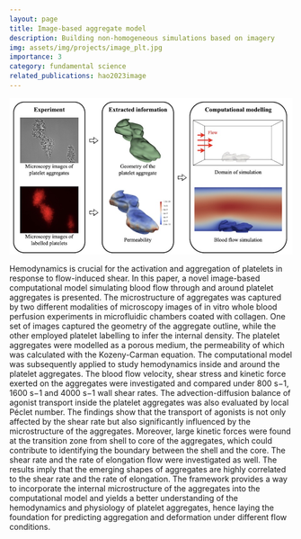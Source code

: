 ```yaml
---
layout: page
title: Image-based aggregate model
description: Building non-homogeneous simulations based on imagery
img: assets/img/projects/image_plt.jpg
importance: 3
category: fundamental science
related_publications: hao2023image
---
```


![Image based computational model of platelet aggregates.](/assets/img/projects/image_plt.jpg)


Hemodynamics is crucial for the activation and aggregation of platelets in response to flow-induced shear. In this paper, a novel image-based computational model simulating blood flow through and around platelet aggregates is presented. The microstructure of aggregates was captured by two different modalities of microscopy images of in vitro whole blood perfusion experiments in microfluidic chambers coated with collagen. One set of images captured the geometry of the aggregate outline, while the other employed platelet labelling to infer the internal density. The platelet aggregates were modelled as a porous medium, the permeability of which was calculated with the Kozeny-Carman equation. The computational model was subsequently applied to study hemodynamics inside and around the platelet aggregates. The blood flow velocity, shear stress and kinetic force exerted on the aggregates were investigated and compared under 800 s−1, 1600 s−1 and 4000 s−1 wall shear rates. The advection-diffusion balance of agonist transport inside the platelet aggregates was also evaluated by local Péclet number. The findings show that the transport of agonists is not only affected by the shear rate but also significantly influenced by the microstructure of the aggregates. Moreover, large kinetic forces were found at the transition zone from shell to core of the aggregates, which could contribute to identifying the boundary between the shell and the core. The shear rate and the rate of elongation flow were investigated as well. The results imply that the emerging shapes of aggregates are highly correlated to the shear rate and the rate of elongation. The framework provides a way to incorporate the internal microstructure of the aggregates into the computational model and yields a better understanding of the hemodynamics and physiology of platelet aggregates, hence laying the foundation for predicting aggregation and deformation under different flow conditions.